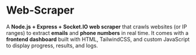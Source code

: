 # Web-Scraper
A **Node.js + Express + Socket.IO web scraper** that crawls websites (or IP ranges) to extract **emails** and **phone numbers** in real time.   It comes with a **frontend dashboard** built with HTML, TailwindCSS, and custom JavaScript to display progress, results, and logs.
